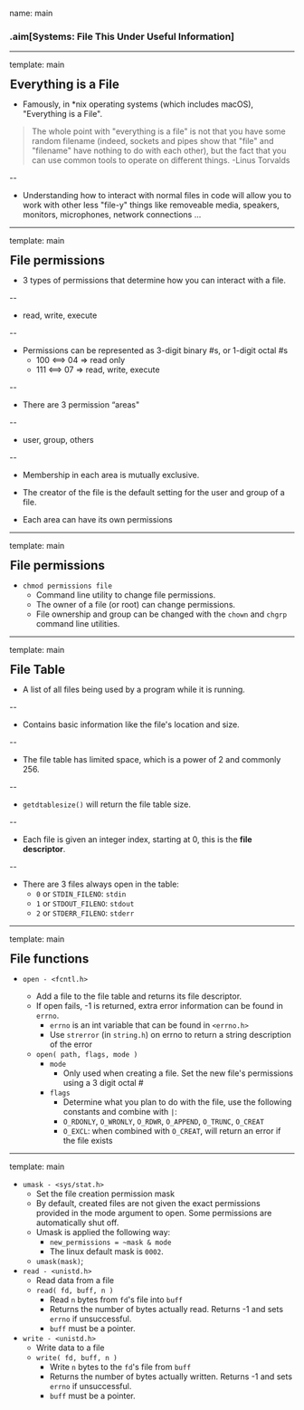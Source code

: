 name: main

### .aim[Systems: File This Under Useful Information]
<style>
.aim {
font-size: .75em;
border-bottom: 1px solid lightgray;
margin: 1px;
}
.remark-inline-code {
  background-color: lightgray;
  border-radius: 3px;
  padding-left: 2px;
  padding-right: 2px;
}
h4 {
font-size: 1.5em;
margin: 1px;
}
</style>


---
template: main

#### Everything is a File

* Famously, in *nix operating systems (which includes macOS), "Everything is a File".

> The whole point with "everything is a file" is not that you have some random filename (indeed, sockets and pipes show that "file" and "filename" have nothing to do with each other), but the fact that you can use common tools to operate on different things. -Linus Torvalds

--

* Understanding how to interact with normal files in code will allow you to work with other less "file-y" things like removeable media, speakers, monitors, microphones, network connections ...


---
template: main

#### File permissions

- 3 types of permissions that determine how you can interact with a file.

--

  - read, write, execute

--

- Permissions can be represented as 3-digit binary #s, or 1-digit octal #s
  - 100 <==> 04 => read only
  - 111 <==> 07 => read, write, execute

--

- There are 3 permission “areas"

--

  - user, group, others

--

  - Membership in each area is mutually exclusive.

  - The creator of the file is the default setting for the user and group of a file.

  - Each area can have its own permissions

---
template: main

#### File permissions

- `chmod permissions file`
  - Command line utility to change file permissions.
  - The owner of a file (or root) can change permissions.
  - File ownership and group can be changed with the `chown` and `chgrp` command line utilities.

---
template: main

#### File Table

- A list of all files being used by a program while it is running.

--

- Contains basic information like the file's location and size.

--

- The file table has limited space, which is a power of 2 and commonly 256.

--

  - `getdtablesize()` will return the file table size.

--

- Each file is given an integer index, starting at 0, this is the __file descriptor__.

--

- There are 3 files always open in the table:
  - `0` or `STDIN_FILENO`: `stdin`
  - `1` or `STDOUT_FILENO`: `stdout`
  - `2` or `STDERR_FILENO`: `stderr`

---
template: main

#### File functions
- `open - <fcntl.h>`

  - Add a file to the file table and returns its file descriptor.
  - If open fails, -1 is returned, extra error information can be found in `errno`.
    - `errno` is an int variable that can be found in `<errno.h>`
    - Use `strerror` (in `string.h`) on errno to return a string description of the error
  - `open( path, flags, mode )`
    - `mode`
      - Only used when creating a file. Set the new file's permissions using a 3 digit octal #
    - `flags`
      - Determine what you plan to do with the file, use the following constants and combine with `|`:
      - `O_RDONLY`, `O_WRONLY`, `O_RDWR`, `O_APPEND`, `O_TRUNC`, `O_CREAT`
      - `O_EXCL`: when combined with `O_CREAT`, will return an error if the file exists

---
template: main

- `umask - <sys/stat.h>`
  - Set the file creation permission mask
  - By default, created files are not given the exact permissions provided in the mode argument to open. Some permissions are automatically shut off.
  - Umask is applied the following way:
    - `new_permissions = ~mask & mode`
    - The linux default mask is `0002`.
  - `umask(mask)`;
- `read - <unistd.h>`
  - Read data from a file
  - `read( fd, buff, n )`
    - Read `n` bytes from `fd`'s file into `buff`
    - Returns the number of bytes actually read. Returns -1 and sets `errno`	if unsuccessful.
    - `buff` must be a pointer.
- `write - <unistd.h>`
  - Write data to a file
  - `write( fd, buff, n )`
    - Write `n` bytes to the `fd`'s file from `buff`
    - Returns the number of bytes actually written. Returns -1 and sets `errno`	if unsuccessful.
    - `buff` must be a pointer.
